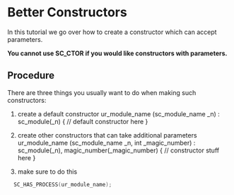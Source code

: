 # Better Constructors

In this tutorial we go over how to create a constructor which can accept parameters.

**You cannot use SC_CTOR if you would like constructors with parameters.**

## Procedure


There are three things you usually want to do when making such constructors:

1. create a default constructor
ur_module_name (sc_module_name _n) : sc_module(_n) {
// default constructor here
}

2. create other constructors that can take additional parameters
ur_module_name (sc_module_name _n, int _magic_number) : sc_module(_n), magic_number(_magic_number) {
// constructor stuff here
}


3. make sure to do this
```c++
  SC_HAS_PROCESS(ur_module_name);
```
